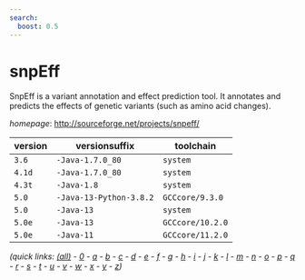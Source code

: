 ```yaml
---
search:
  boost: 0.5
---
```

# snpEff

SnpEff is a variant annotation and effect prediction tool.   It annotates and predicts the effects of genetic variants (such as amino acid changes).

*homepage*: <http://sourceforge.net/projects/snpeff/>

version | versionsuffix | toolchain
--------|---------------|----------
``3.6`` | ``-Java-1.7.0_80`` | ``system``
``4.1d`` | ``-Java-1.7.0_80`` | ``system``
``4.3t`` | ``-Java-1.8`` | ``system``
``5.0`` | ``-Java-13-Python-3.8.2`` | ``GCCcore/9.3.0``
``5.0`` | ``-Java-13`` | ``system``
``5.0e`` | ``-Java-13`` | ``GCCcore/10.2.0``
``5.0e`` | ``-Java-11`` | ``GCCcore/11.2.0``


*(quick links: [(all)](../index.md) - [0](../0/index.md) - [a](../a/index.md) - [b](../b/index.md) - [c](../c/index.md) - [d](../d/index.md) - [e](../e/index.md) - [f](../f/index.md) - [g](../g/index.md) - [h](../h/index.md) - [i](../i/index.md) - [j](../j/index.md) - [k](../k/index.md) - [l](../l/index.md) - [m](../m/index.md) - [n](../n/index.md) - [o](../o/index.md) - [p](../p/index.md) - [q](../q/index.md) - [r](../r/index.md) - [s](../s/index.md) - [t](../t/index.md) - [u](../u/index.md) - [v](../v/index.md) - [w](../w/index.md) - [x](../x/index.md) - [y](../y/index.md) - [z](../z/index.md))*

